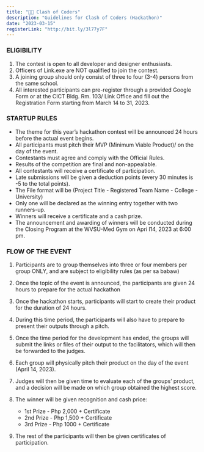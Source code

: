 ```yaml
---
title: "👨‍💻 Clash of Coders"
description: "Guidelines for Clash of Coders (Hackathon)"
date: "2023-03-15"
registerLink: "http://bit.ly/3l77y7F"
---
```


### ELIGIBILITY

1. The contest is open to all developer and designer enthusiasts.
2. Officers of Link.exe are NOT qualified to join the contest.
3. A joining group should only consist of three to four (3-4) persons from the same school.
4. All interested participants can pre-register through a provided Google Form or at the CICT Bldg. Rm. 103/ Link Office and fill out the Registration Form starting from March 14 to 31, 2023.

### STARTUP RULES

- The theme for this year’s hackathon contest will be announced 24 hours before the actual event begins.
- All participants must pitch their MVP (Minimum Viable Product)/ on the day of the event.
- Contestants must agree and comply with the Official Rules.
- Results of the competition are final and non-appealable.
- All contestants will receive a certificate of participation.
- Late submissions will be given a deduction points (every 30 minutes is -5 to the total points).
- The File format will be (Project Title - Registered Team Name - College - University)
- Only one will be declared as the winning entry together with two runners-up.
- Winners will receive a certificate and a cash prize.
- The announcement and awarding of winners will be conducted during the Closing Program at the WVSU-Med Gym on Apri l14, 2023 at 6:00 pm.

### FLOW OF THE EVENT

1. Participants are to group themselves into three or four members per group ONLY, and are subject to eligibility rules (as per sa babaw)
2. Once the topic of the event is announced, the participants are given 24 hours to prepare for the actual hackathon
3. Once the hackathon starts, participants will start to create their product for the duration of 24 hours.
4. During this time period, the participants will also have to prepare to present their outputs through a pitch.
5. Once the time period for the development has ended, the groups will submit the links or files of their output to the facilitators, which will then be forwarded to the judges.
6. Each group will physically pitch their product on the day of the event (April 14, 2023).
7. Judges will then be given time to evaluate each of the groups’ product, and a decision will be made on which group obtained the highest score.
8. The winner will be given recognition and cash price:

   - 1st Prize - Php 2,000 + Certificate
   - 2nd Prize - Php 1,500 + Certificate
   - 3rd Prize - Php 1000 + Certificate

9. The rest of the participants will then be given certificates of participation.
